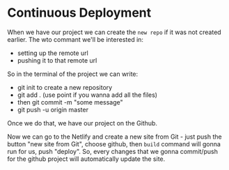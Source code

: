 # Continuous Deployment

When we have our project we can create the `new repo` if it was not created earlier. The wto commant we'll be interested in: 
- setting up the remote url 
- pushing it to that remote url

So in the terminal of the project we can write: 
- git init to create a new repository
- git add . (use point if you wanna add all the files)
- then git commit -m "some message"
- git push -u origin master

Once we do that, we have our project on the Github. 

Now we can go to the Netlify and create a new site from Git - just push the button "new site from Git", choose github, then `build` command will gonna run for us,  push "deploy". So, every changes that we gonna commit/push for the github project will automatically update the site. 
